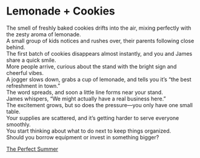 # Lemonade + Cookies

The smell of freshly baked cookies drifts into the air, mixing perfectly with the zesty aroma of lemonade.  
A small group of kids notices and rushes over, their parents following close behind.  
The first batch of cookies disappears almost instantly, and you and James share a quick smile.  
More people arrive, curious about the stand with the bright sign and cheerful vibes.  
A jogger slows down, grabs a cup of lemonade, and tells you it’s “the best refreshment in town.”  
The word spreads, and soon a little line forms near your stand.  
James whispers, “We might actually have a real business here.”  
The excitement grows, but so does the pressure—you only have one small table.  
Your supplies are scattered, and it’s getting harder to serve everyone smoothly.  
You start thinking about what to do next to keep things organized.  
Should you borrow equipment or invest in something bigger?

[The Perfect Summer](./intro.md)